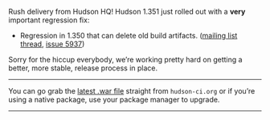 Rush delivery from Hudson HQ! Hudson 1.351 just rolled out with a **very** important regression fix:

- Regression in 1.350 that can delete old build artifacts. ([mailing list thread](http://n4.nabble.com/Warning-about-Hudson-1-350-Could-delete-your-artifacts-td1593483.html), [issue 5937](http://issues.hudson-ci.org/browse/HUDSON-5937))

Sorry for the hiccup everybody, we’re working pretty hard on getting a better, more stable, release process in place.

---

You can go grab the [latest .war file](http://hudson-ci.org/latest/hudson.war) straight from `hudson-ci.org` or if you’re using a native package, use your package manager to upgrade.

---
